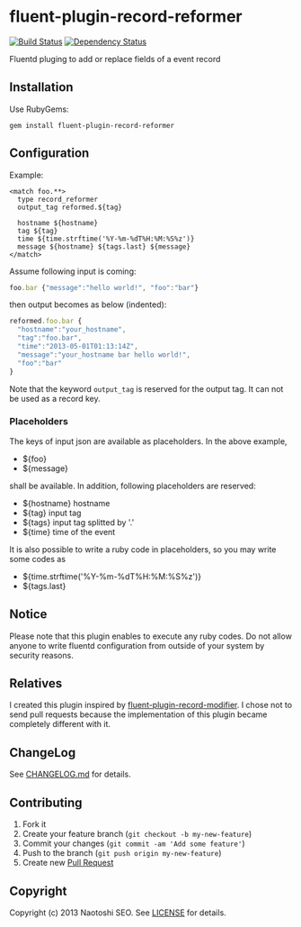 # fluent-plugin-record-reformer

[![Build Status](https://secure.travis-ci.org/sonots/fluent-plugin-record-reformer.png?branch=master)](http://travis-ci.org/sonots/fluent-plugin-record-reformer) [![Dependency Status](https://gemnasium.com/sonots/fluent-plugin-record-reformer.png)](https://gemnasium.com/sonots/fluent-plugin-record-reformer)

Fluentd pluging to add or replace fields of a event record

## Installation

Use RubyGems:

    gem install fluent-plugin-record-reformer

## Configuration

Example:

    <match foo.**>
      type record_reformer
      output_tag reformed.${tag}
      
      hostname ${hostname}
      tag ${tag}
      time ${time.strftime('%Y-%m-%dT%H:%M:%S%z')}
      message ${hostname} ${tags.last} ${message}
    </match>

Assume following input is coming:

```js
foo.bar {"message":"hello world!", "foo":"bar"}
```

then output becomes as below (indented):

```js
reformed.foo.bar {
  "hostname":"your_hostname", 
  "tag":"foo.bar",
  "time":"2013-05-01T01:13:14Z",
  "message":"your_hostname bar hello world!",
  "foo":"bar"
}
```

Note that the keyword `output_tag` is reserved for the output tag. It can not be used as a record key. 

### Placeholders

The keys of input json are available as placeholders. In the above example, 

* ${foo}
* ${message}

shall be available. In addition, following placeholders are reserved: 

* ${hostname} hostname
* ${tag} input tag
* ${tags} input tag splitted by '.'
* ${time} time of the event

It is also possible to write a ruby code in placeholders, so you may write some codes as

* ${time.strftime('%Y-%m-%dT%H:%M:%S%z')}
* ${tags.last}  

## Notice

Please note that this plugin enables to execute any ruby codes. Do not allow anyone to write fluentd configuration from outside of your system by security reasons.

## Relatives

I created this plugin inspired by [fluent-plugin-record-modifier](https://github.com/repeatedly/fluent-plugin-record-modifier). 
I chose not to send pull requests because the implementation of this plugin became completely different with it.

## ChangeLog

See [CHANGELOG.md](CHANGELOG.md) for details.

## Contributing

1. Fork it
2. Create your feature branch (`git checkout -b my-new-feature`)
3. Commit your changes (`git commit -am 'Add some feature'`)
4. Push to the branch (`git push origin my-new-feature`)
5. Create new [Pull Request](../../pull/new/master)

## Copyright

Copyright (c) 2013 Naotoshi SEO. See [LICENSE](LICENSE) for details.
